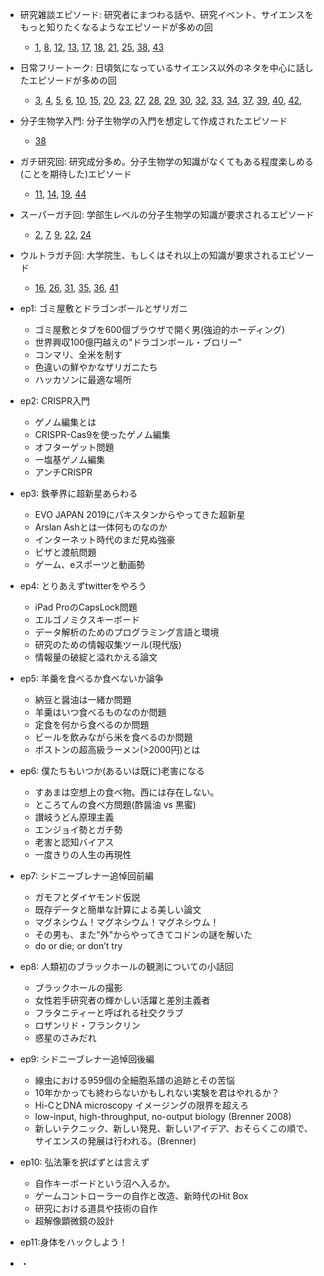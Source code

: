 - 研究雑談エピソード: 研究者にまつわる話や、研究イベント、サイエンスをもっと知りたくなるようなエピソードが多めの回
  - [1](https://researchat.fm/episode/1), [8](https://researchat.fm/episode/8), [12](https://researchat.fm/episode/1), [13](https://researchat.fm/episode/13), [17](https://researchat.fm/episode/17), [18](https://researchat.fm/episode/18), [21](https://researchat.fm/episode/21), [25](https://researchat.fm/episode/25), [38](https://researchat.fm/episode/38), [43](https://researchat.fm/episode/43)
- 日常フリートーク: 日頃気になっているサイエンス以外のネタを中心に話したエピソードが多めの回
  - [3](https://researchat.fm/episode/3), [4](https://researchat.fm/episode/4), [5](https://researchat.fm/episode/5), [6](https://researchat.fm/episode/6),  [10](https://researchat.fm/episode/10), [15](https://researchat.fm/episode/15),  [20](https://researchat.fm/episode/20),  [23](https://researchat.fm/episode/23),  [27](https://researchat.fm/episode/27), [28](https://researchat.fm/episode/28), [29](https://researchat.fm/episode/29), [30](https://researchat.fm/episode/30), [32](https://researchat.fm/episode/32), [33](https://researchat.fm/episode/33), [34](https://researchat.fm/episode/34), [37](https://researchat.fm/episode/37),  [39](https://researchat.fm/episode/39), [40](https://researchat.fm/episode/40), [42](https://researchat.fm/episode/42), 
- 分子生物学入門: 分子生物学の入門を想定して作成されたエピソード
  - [38](https://researchat.fm/episode/38)
- ガチ研究回: 研究成分多め。分子生物学の知識がなくてもある程度楽しめる(ことを期待した)エピソード
  - [11](https://researchat.fm/episode/11), [14](https://researchat.fm/episode/14), [19](https://researchat.fm/episode/19), [44](https://researchat.fm/episode/44)
- スーパーガチ回: 学部生レベルの分子生物学の知識が要求されるエピソード
  - [2](https://researchat.fm/episode/2), [7](https://researchat.fm/episode/7), [9](https://researchat.fm/episode/9), [22](https://researchat.fm/episode/22), [24](https://researchat.fm/episode/24)
- ウルトラガチ回: 大学院生、もしくはそれ以上の知識が要求されるエピソード
  - [16](https://researchat.fm/episode/16), [26](https://researchat.fm/episode/26), [31](https://researchat.fm/episode/31), [35](https://researchat.fm/episode/35), [36](https://researchat.fm/episode/36), [41](https://researchat.fm/episode/41)

- ep1: ゴミ屋敷とドラゴンボールとザリガニ
  - ゴミ屋敷とタブを600個ブラウザで開く男(強迫的ホーディング)
  - 世界興収100億円越えの"ドラゴンボール・ブロリー"
  - コンマリ、全米を制す
  - 色違いの鮮やかなザリガニたち
  - ハッカソンに最適な場所

- ep2: CRISPR入門
  - ゲノム編集とは
  - CRISPR-Cas9を使ったゲノム編集
  - オフターゲット問題
  - 一塩基ゲノム編集
  - アンチCRISPR

- ep3: 鉄拳界に超新星あらわる
  - EVO JAPAN 2019にパキスタンからやってきた超新星
  - Arslan Ashとは一体何ものなのか
  - インターネット時代のまだ見ぬ強豪
  - ビザと渡航問題
  - ゲーム、eスポーツと動画勢

- ep4: とりあえずtwitterをやろう
  - iPad ProのCapsLock問題
  - エルゴノミクスキーボード
  - データ解析のためのプログラミング言語と環境
  - 研究のための情報収集ツール(現代版)
  - 情報量の破綻と溢れかえる論文

- ep5: 羊羹を食べるか食べないか論争
  - 納豆と醤油は一緒か問題
  - 羊羹はいつ食べるものなのか問題
  - 定食を何から食べるのか問題
  - ビールを飲みながら米を食べるのか問題
  - ボストンの超高級ラーメン(>2000円)とは

- ep6: 僕たちもいつか(あるいは既に)老害になる
  - すあまは空想上の食べ物。西には存在しない。
  - ところてんの食べ方問題(酢醤油 vs 黒蜜)
  - 讃岐うどん原理主義
  - エンジョイ勢とガチ勢
  - 老害と認知バイアス
  - 一度きりの人生の再現性

- ep7: シドニーブレナー追悼回前編
  - ガモフとダイヤモンド仮説
  - 既存データと簡単な計算による美しい論文
  - マグネシウム！マグネシウム！マグネシウム！
  - その男も、また"外"からやってきてコドンの謎を解いた
  - do or die; or don’t try

- ep8: 人類初のブラックホールの観測についての小話回
  - ブラックホールの撮影
  - 女性若手研究者の輝かしい活躍と差別主義者
  - フラタニティーと呼ばれる社交クラブ
  - ロザンリド・フランクリン
  - 惑星のさみだれ

- ep9: シドニーブレナー追悼回後編
  - 線虫における959個の全細胞系譜の追跡とその苦悩
  - 10年かかっても終わらないかもしれない実験を君はやれるか？
  - Hi-CとDNA microscopy イメージングの限界を超えろ
  - low-input, high-throughput, no-output biology (Brenner 2008)
  - 新しいテクニック、新しい発見、新しいアイデア、おそらくこの順で、サイエンスの発展は行われる。(Brenner)


- ep10: 弘法筆を択ばずとは言えず
  - 自作キーボードという沼へ入るか。
  - ゲームコントローラーの自作と改造、新時代のHit Box
  - 研究における道具や技術の自作
  - 超解像顕微鏡の設計

- ep11:身体をハックしよう！
- ・
